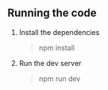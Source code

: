 ## Running the code

1. Install the dependencies
   > npm install
2. Run the dev server
   > npm run dev
